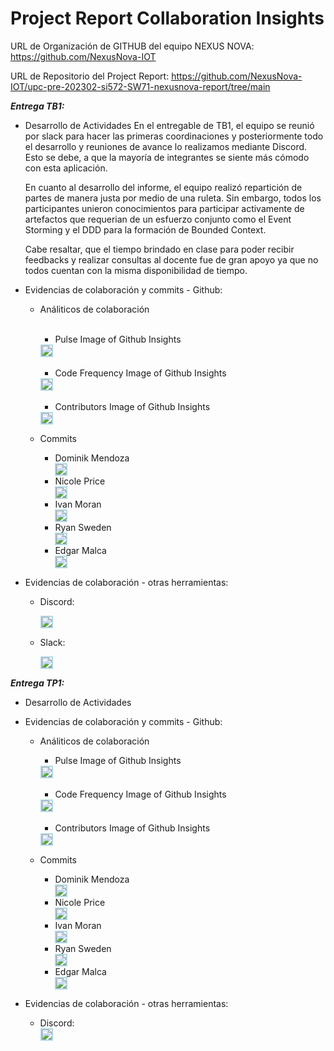 # Project Report Collaboration Insights

URL de Organización de GITHUB del equipo NEXUS NOVA:
https://github.com/NexusNova-IOT

URL de Repositorio del Project Report:
https://github.com/NexusNova-IOT/upc-pre-202302-si572-SW71-nexusnova-report/tree/main

<strong>*Entrega TB1:*</strong>

+ Desarrollo de Actividades
    En el entregable de TB1, el equipo se reunió por slack para hacer las primeras coordinaciones y posteriormente todo el desarrollo y reuniones de avance lo realizamos mediante Discord. Esto se debe, a que la mayoría de integrantes se siente más cómodo con esta aplicación. 

    En cuanto al desarrollo del informe, el equipo realizó repartición de partes de manera justa por medio de una ruleta. Sin embargo, todos los participantes unieron conocimientos para participar activamente de artefactos que requerian de un esfuerzo conjunto como el Event Storming y el DDD para la formación de Bounded Context.

    Cabe resaltar, que el tiempo brindado en clase para poder recibir feedbacks y realizar consultas al docente fue de gran apoyo ya que no todos cuentan con la misma disponibilidad de tiempo.
    

+ Evidencias de colaboración y commits - Github:
    * Análiticos de colaboración <br><br>
        + Pulse Image of Github Insights
        <div style="display: flex; align-items: center;">
        <img src="https://raw.githubusercontent.com/NexusNova-IOT/upc-pre-202302-si572-SW71-nexusnova-report/feature/chapter-1/Resources/evidences-insights/Pulse_Image.png" style="margin-right: 20px; border: 2px solid lightblue;">
        </div><br>

        + Code Frequency Image of Github Insights
        <div style="display: flex; align-items: center;">
        <img src="https://raw.githubusercontent.com/NexusNova-IOT/upc-pre-202302-si572-SW71-nexusnova-report/feature/chapter-1/Resources/evidences-insights/Code_Frequency_Image.png" style="margin-right: 20px; border: 2px solid lightblue;">
        </div>
        <br>

        + Contributors Image of Github Insights
        <div style="display: flex; align-items: center;">
        <img src="https://raw.githubusercontent.com/NexusNova-IOT/upc-pre-202302-si572-SW71-nexusnova-report/feature/chapter-1/Resources/evidences-insights/Contributors_Image.png" style="margin-right: 20px; border: 2px solid lightblue;">
            </div>

    * Commits

        + Dominik Mendoza
            <div style="display: flex; align-items: center;">
            <img src="https://raw.githubusercontent.com/NexusNova-IOT/upc-pre-202302-si572-SW71-nexusnova-report/feature/chapter-1/Resources/evidences-insights/evidences_commit_Dominik.png" style="margin-right: 20px; border: 2px solid lightblue;">
            </div>
        + Nicole Price
            <div style="display: flex; align-items: center;">
            <img src="https://raw.githubusercontent.com/NexusNova-IOT/upc-pre-202302-si572-SW71-nexusnova-report/feature/chapter-1/Resources/evidences-insights/evidences_commit_Nicole.png" style="margin-right: 20px; border: 2px solid lightblue;">
            </div>
        + Ivan Moran
            <div style="display: flex; align-items: center;">
            <img src="https://raw.githubusercontent.com/NexusNova-IOT/upc-pre-202302-si572-SW71-nexusnova-report/feature/chapter-1/Resources/evidences-insights/evidences_commit_Ivan.png" style="margin-right: 20px; border: 2px solid lightblue;">
            </div>
        + Ryan Sweden
            <div style="display: flex; align-items: center;">
            <img src="https://raw.githubusercontent.com/NexusNova-IOT/upc-pre-202302-si572-SW71-nexusnova-report/feature/chapter-1/Resources/evidences-insights/evidences_commit_Ryan.png" style="margin-right: 20px; border: 2px solid lightblue;">
            </div>
        + Edgar Malca
            <div style="display: flex; align-items: center;">
            <img src="https://raw.githubusercontent.com/NexusNova-IOT/upc-pre-202302-si572-SW71-nexusnova-report/feature/chapter-1/Resources/evidences-insights/evidences_commit_Edgar.png" style="margin-right: 20px; border: 2px solid lightblue;">
            </div>

+ Evidencias de colaboración - otras herramientas: 

    + Discord:
         <div style="display: flex; align-items: center;">
        <img src="https://raw.githubusercontent.com/NexusNova-IOT/upc-pre-202302-si572-SW71-nexusnova-report/feature/chapter-1/Resources/evidences-insights/discord_evidence.png" style="margin-right: 20px; border: 2px solid lightblue;">
        </div>

    + Slack:
        <div style="display: flex; align-items: center;">
        <img src="https://raw.githubusercontent.com/NexusNova-IOT/upc-pre-202302-si572-SW71-nexusnova-report/feature/chapter-1/Resources/evidences-insights/slack_evidence.png" style="margin-right: 20px; border: 2px solid lightblue;">
        </div>

<strong>*Entrega TP1:*</strong>

+ Desarrollo de Actividades

+ Evidencias de colaboración y commits - Github:
    * Análiticos de colaboración 

        + Pulse Image of Github Insights
        <div style="display: flex; align-items: center;">
        <img src="https://raw.githubusercontent.com/NexusNova-IOT/upc-pre-202302-si572-SW71-nexusnova-report/feature/chapter-1/Resources/evidences-insights/Pulse_Image.png" style="margin-right: 20px; border: 2px solid lightblue;">
        </div><br>

        + Code Frequency Image of Github Insights
        <div style="display: flex; align-items: center;">
        <img src="https://raw.githubusercontent.com/NexusNova-IOT/upc-pre-202302-si572-SW71-nexusnova-report/feature/chapter-1/Resources/evidences-insights/Code_Frequency_Image.png" style="margin-right: 20px; border: 2px solid lightblue;">
        </div>
        <br>

        + Contributors Image of Github Insights
        <div style="display: flex; align-items: center;">
        <img src="https://raw.githubusercontent.com/NexusNova-IOT/upc-pre-202302-si572-SW71-nexusnova-report/feature/chapter-1/Resources/evidences-insights/Contributors_Image.png" style="margin-right: 20px; border: 2px solid lightblue;">
            </div>

    * Commits

        + Dominik Mendoza
            <div style="display: flex; align-items: center;">
            <img src="https://raw.githubusercontent.com/NexusNova-IOT/upc-pre-202302-si572-SW71-nexusnova-report/feature/chapter-1/Resources/evidences-insights/evidences_commit_Dominik.png" style="margin-right: 20px; border: 2px solid lightblue;">
            </div>
        + Nicole Price
            <div style="display: flex; align-items: center;">
            <img src="https://raw.githubusercontent.com/NexusNova-IOT/upc-pre-202302-si572-SW71-nexusnova-report/feature/chapter-1/Resources/evidences-insights/evidences_commit_Nicole.png" style="margin-right: 20px; border: 2px solid lightblue;">
            </div>
        + Ivan Moran
            <div style="display: flex; align-items: center;">
            <img src="https://raw.githubusercontent.com/NexusNova-IOT/upc-pre-202302-si572-SW71-nexusnova-report/feature/chapter-1/Resources/evidences-insights/evidences_commit_Ivan.png" style="margin-right: 20px; border: 2px solid lightblue;">
            </div>
        + Ryan Sweden
            <div style="display: flex; align-items: center;">
            <img src="https://raw.githubusercontent.com/NexusNova-IOT/upc-pre-202302-si572-SW71-nexusnova-report/feature/chapter-1/Resources/evidences-insights/evidences_commit_Ryan.png" style="margin-right: 20px; border: 2px solid lightblue;">
            </div>
        + Edgar Malca
            <div style="display: flex; align-items: center;">
            <img src="https://raw.githubusercontent.com/NexusNova-IOT/upc-pre-202302-si572-SW71-nexusnova-report/feature/chapter-1/Resources/evidences-insights/evidences_commit_Edgar.png" style="margin-right: 20px; border: 2px solid lightblue;">
            </div>

+ Evidencias de colaboración - otras herramientas: 

     + Discord:
         <div style="display: flex; align-items: center;">
        <img src="https://raw.githubusercontent.com/NexusNova-IOT/upc-pre-202302-si572-SW71-nexusnova-report/feature/chapter-1/Resources/evidences-insights/discord_evidence.png" style="margin-right: 20px; border: 2px solid lightblue;">
        </div>

